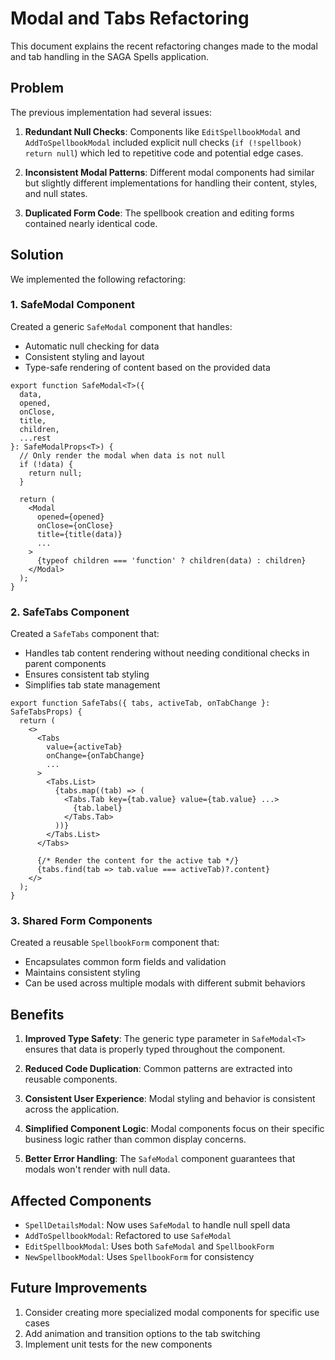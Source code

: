 # Modal and Tabs Refactoring

This document explains the recent refactoring changes made to the modal and tab handling in the SAGA Spells application.

## Problem

The previous implementation had several issues:

1. **Redundant Null Checks**: Components like `EditSpellbookModal` and `AddToSpellbookModal` included explicit null checks (`if (!spellbook) return null`) which led to repetitive code and potential edge cases.

2. **Inconsistent Modal Patterns**: Different modal components had similar but slightly different implementations for handling their content, styles, and null states.

3. **Duplicated Form Code**: The spellbook creation and editing forms contained nearly identical code.

## Solution

We implemented the following refactoring:

### 1. SafeModal Component

Created a generic `SafeModal` component that handles:
- Automatic null checking for data
- Consistent styling and layout
- Type-safe rendering of content based on the provided data

```tsx
export function SafeModal<T>({
  data,
  opened,
  onClose,
  title,
  children,
  ...rest
}: SafeModalProps<T>) {
  // Only render the modal when data is not null
  if (!data) {
    return null;
  }

  return (
    <Modal
      opened={opened}
      onClose={onClose}
      title={title(data)}
      ...
    >
      {typeof children === 'function' ? children(data) : children}
    </Modal>
  );
}
```

### 2. SafeTabs Component

Created a `SafeTabs` component that:
- Handles tab content rendering without needing conditional checks in parent components
- Ensures consistent tab styling
- Simplifies tab state management

```tsx
export function SafeTabs({ tabs, activeTab, onTabChange }: SafeTabsProps) {
  return (
    <>
      <Tabs
        value={activeTab}
        onChange={onTabChange}
        ...
      >
        <Tabs.List>
          {tabs.map((tab) => (
            <Tabs.Tab key={tab.value} value={tab.value} ...>
              {tab.label}
            </Tabs.Tab>
          ))}
        </Tabs.List>
      </Tabs>
      
      {/* Render the content for the active tab */}
      {tabs.find(tab => tab.value === activeTab)?.content}
    </>
  );
}
```

### 3. Shared Form Components

Created a reusable `SpellbookForm` component that:
- Encapsulates common form fields and validation
- Maintains consistent styling
- Can be used across multiple modals with different submit behaviors

## Benefits

1. **Improved Type Safety**: The generic type parameter in `SafeModal<T>` ensures that data is properly typed throughout the component.

2. **Reduced Code Duplication**: Common patterns are extracted into reusable components.

3. **Consistent User Experience**: Modal styling and behavior is consistent across the application.

4. **Simplified Component Logic**: Modal components focus on their specific business logic rather than common display concerns.

5. **Better Error Handling**: The `SafeModal` component guarantees that modals won't render with null data.

## Affected Components

- `SpellDetailsModal`: Now uses `SafeModal` to handle null spell data
- `AddToSpellbookModal`: Refactored to use `SafeModal`
- `EditSpellbookModal`: Uses both `SafeModal` and `SpellbookForm` 
- `NewSpellbookModal`: Uses `SpellbookForm` for consistency

## Future Improvements

1. Consider creating more specialized modal components for specific use cases
2. Add animation and transition options to the tab switching
3. Implement unit tests for the new components
